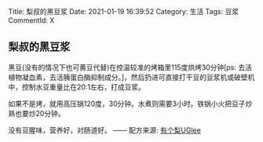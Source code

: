 Title: 梨叔的黑豆浆
Date: 2021-01-19 16:39:52
Category: 生活
Tags: 豆浆
CommentId: X

## 梨叔的黑豆浆

<!-- PELICAN_END_SUMMARY -->

黑豆(没有的情况下也可黄豆代替)在控温较准的烤箱里115度烘烤30分钟[ps: 去活植物凝血素，去活胰蛋白酶抑制成分。]，然后扔进可直接打干豆的豆浆机或破壁机中，控制水豆重量比在20:1左右，打成豆浆。

如果不是烤，就用高压锅120度，30分钟。水煮则需要3小时。铁锅小火把豆子炒熟也要炒20分钟。

没有豆腥味，营养好，对肠道好。 —— 配方来源: [有个梨UGlee](http://weibo.com/u/1655747731)
